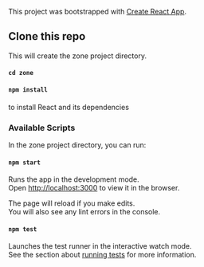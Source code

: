 This project was bootstrapped with [Create React App](https://github.com/facebookincubator/create-react-app).

## Clone this repo

This will create the zone project directory.

#### `cd zone` 
#### `npm install` 
to install React and its dependencies

### Available Scripts

In the zone project directory, you can run:

#### `npm start`

Runs the app in the development mode.<br>
Open [http://localhost:3000](http://localhost:3000) to view it in the browser.

The page will reload if you make edits.<br>
You will also see any lint errors in the console.

#### `npm test`

Launches the test runner in the interactive watch mode.<br>
See the section about [running tests](#running-tests) for more information.
